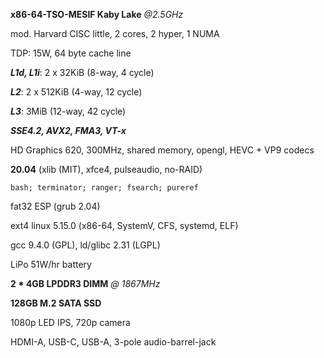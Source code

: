 **x86-64-TSO-MESIF Kaby Lake** *@2.5GHz*

mod. Harvard CISC little, 2 cores, 2 hyper, 1 NUMA

TDP: 15W, 64 byte cache line

***L1d, L1i***: 2 x 32KiB (8-way, 4 cycle)

***L2***: 2 x 512KiB (4-way, 12 cycle)

***L3***: 3MiB (12-way, 42 cycle)

***SSE4.2, AVX2, FMA3, VT-x***

HD Graphics 620, 300MHz, shared memory, opengl, HEVC + VP9 codecs

**20.04** (xlib (MIT), xfce4, pulseaudio, no-RAID)

`bash; terminator; ranger; fsearch; pureref`

fat32 ESP (grub 2.04)

ext4 linux 5.15.0 (x86-64, SystemV, CFS, systemd, ELF)

gcc 9.4.0 (GPL), ld/glibc 2.31 (LGPL)

LiPo 51W/hr battery

**2 * 4GB LPDDR3 DIMM** *@ 1867MHz*

**128GB M.2 SATA SSD**

1080p LED IPS, 720p camera

HDMI-A, USB-C, USB-A, 3-pole audio-barrel-jack

